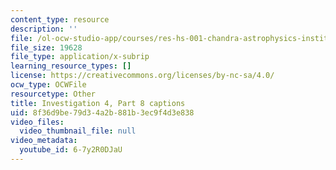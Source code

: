 ```yaml
---
content_type: resource
description: ''
file: /ol-ocw-studio-app/courses/res-hs-001-chandra-astrophysics-institute/6-7y2R0DJaU_captions.webvtt
file_size: 19628
file_type: application/x-subrip
learning_resource_types: []
license: https://creativecommons.org/licenses/by-nc-sa/4.0/
ocw_type: OCWFile
resourcetype: Other
title: Investigation 4, Part 8 captions
uid: 8f36d9be-79d3-4a2b-881b-3ec9f4d3e838
video_files:
  video_thumbnail_file: null
video_metadata:
  youtube_id: 6-7y2R0DJaU
---
```

